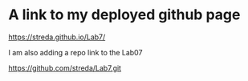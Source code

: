# A link to my deployed github page
https://streda.github.io/Lab7/

I am also adding a repo link to the Lab07

https://github.com/streda/Lab7.git
